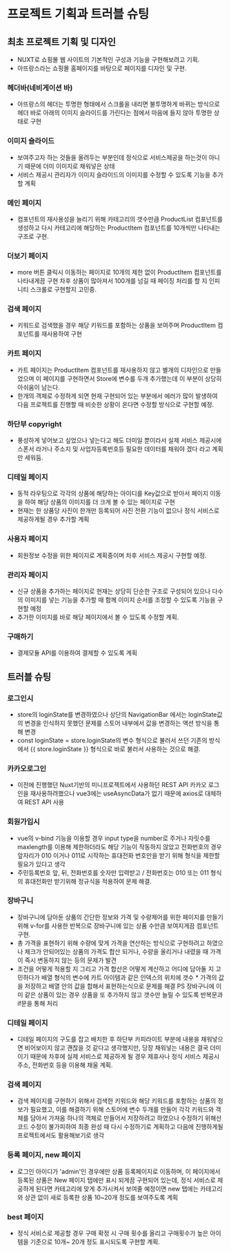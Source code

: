 # 프로젝트 기획과 트러블 슈팅

## 최초 프로젝트 기획 및 디자인
+ NUXT로 쇼핑몰 웹 사이트의 기본적인 구성과 기능을 구현해보려고 기획.
+ 아뜨랑스라는 쇼핑몰 홈페이지를 바탕으로 페이지를 디자인 및 구현.

### 헤더바(네비게이션 바)
+ 아뜨랑스의 헤더는 투명한 형태에서 스크롤을 내리면 불투명하게 바뀌는 방식으로 헤더 바로 아래의 이미지 슬라이드를 가린다는 점에서 마음에 들지 않아 투명한 상태로 구현

### 이미지 슬라이드
+ 보여주고자 하는 것들을 올려두는 부분인데 정식으로 서비스제공을 하는것이 아니기 때문에 더미 이미지로 채워넣은 상태
+ 서비스 제공시 관리자가 이미지 슬라이드의 이미지를 수정할 수 있도록 기능을 추가할 계획

### 메인 페이지
+ 컴포넌트의 재사용성을 늘리기 위해 카테고리의 갯수만큼 ProductList 컴포넌트를 생성하고 다시 카테고리에 해당하는  ProductItem 컴포넌트를 10개씩만 나타내는 구조로 구현.

### 더보기 페이지
+ more 버튼 클릭시 이동하는 페이지로 10개의 제한 없이 ProductItem 컴포넌트를 나타내게끔 구현 차후 상품이 많아져서 100개를 넘길 때 페이징 처리를 할 지 인피니티 스크롤로 구현할지 고민중.

### 검색 페이지
+ 키워드로 검색했을 경우 해당 키워드를 포함하는 상품을 보여주며 ProductItem 컴포넌트를 재사용하여 구현

### 카트 페이지
+ 카트 페이지는 ProductItem 컴포넌트를 재사용하지 않고 별개의 디자인으로 만들었으며 이 페이지를 구현하면서 Store에 변수를 두개 추가했는데 이 부분이 상당히 아쉬움이 남는다.
+ 한개의 객체로 수정하게 되면 현재 구현되어 있는 부분에서 에러가 많이 발생하여 다음 프로젝트를 진행할 때 비슷한 상황이 온다면 수정할 방식으로 구현할 예정.

### 하단부 copyright
+ 풍성하게 넣어보고 싶었으나 넣는다고 해도 더미일 뿐이라서 실제 서비스 제공시에 스폰서 라거나 주소지 및 사업자등록번호등 필요한 데이터를 채워야 겠다 라고 계획만 세워둠.

### 디테일 페이지
+ 동적 라우팅으로 각각의 상품에 해당하는 아이디를 Key값으로 받아서 페이지 이동을 하여 해당 상품의 이미지를 더 크게 볼 수 있는 페이지로 구현
+ 현재는 한 상품당 사진이 한개만 등록되어 사진 전환 기능이 없으나 정식 서비스로 제공하게될 경우 추가할 계획

### 사용자 페이지
+ 회원정보 수정을 위한 페이지로 계획중이며 차후 서비스 제공시 구현할 예정.

### 관리자 페이지
+ 신규 상품을 추가하는 페이지로 현재는 상당히 단순한 구조로 구성되어 있으나 다수의 이미지를 넣는 기능을 추가할 때 함께 이미지 순서를 조정할 수 있도록 기능을 구현할 예정
+ 추가한 이미지를 바로 해당 페이지에서 볼 수 있도록 수정할 계획.

### 구매하기
+ 결제모듈 API를 이용하여 결제할 수 있도록 계획

## 트러블 슈팅

### 로그인시 
+ store의 loginState를 변경하였으나 상단의 NavigationBar 에서는 loginState값의 변경을 인식하지 못했던 문제를 스토어 내부에서 값을 변경하는 액션 방식을 통해 변경
+ const loginState = store.loginState의 변수 형식으로 불러서 쓰던 기존의 방식에서 {{ store.loginState }} 형식으로 바로 불러서 사용하는 것으로 해결.

### 카카오로그인
+ 이전에 진행했던 Nuxt기반의 미니프로젝트에서 사용하던 REST API 카카오 로그인을 재사용하려했으나 vue3에는 useAsyncData가 없기 때문에 axios로 대체하여  REST API 사용

### 회원가입시
+ vue의 v-bind 기능을 이용할 경우 input type을 number로 주거나 자릿수를 maxlength를 이용해 제한하더라도 해당 기능이 작동하지 않았고
  전화번호의 경우 앞자리가 010 이거나 011로 시작하는 휴대전화 번호만을 받기 위해 형식을 제한할 필요가 있다고 생각
+ 주민등록번호 앞, 뒤, 전화번호를 숫자만 입력받고 / 전화번호는 010 또는 011 형식의 휴대전화만 받기위해 정규식을 적용하여 문제 해결.

### 장바구니
+ 장바구니에 담아둔 상품의 간단한 정보와 가격 및 수량제어를 위한 페이지를 만들기 위해 v-for를 사용한 반복으로 장바구니에 있는 상품 수만큼 보여지게끔 컴포넌트 구현.
+ 총 가격을 표현하기 위해  수량에 맞게 가격을 연산하는 방식으로 구현하려고 하였으나 체크가 안되어있는 상품의 가격도 합산 되거나,
  수량을 올리거나 내렸을 때 가격이 즉시 변동하지 않는 등의 문제가 발견
+ 조건을 어떻게 적용할 지 그리고 가격 합산은 어떻게 계산하고 어디에 담아둘 지 고민하다가 배열 형식의 변수에 카트 아이템과 같은 인덱스의 위치에
  갯수 * 가격의 값을 저장하고 배열 안의 값을 합해서 표현하는식으로 문제를 해결
PS 장바구니에 이미 같은 상품이 있는 경우 상품을 또 추가하지 않고 갯수만 늘릴 수 있도록 반복문과 if문을 통해 처리

### 디테일 페이지
+ 디테일 페이지의 구도를 잡고 배치한 후 하단부 카피라이트 부분에 내용을 채워넣으면 비어보이지 않고 괜찮을 것 같다고 생각했지만, 당장 채워넣는 내용은 결국 더미 이기 때문에 차후에 실제 서비스로 제공하게 될 경우
  제휴사나 정식 서비스 제공시 주소, 전화번호 등을 이용해 채울 계획.

### 검색 페이지
+ 검색 페이지를 구현하기 위해서 검색한 키워드와 해당 키워드를 포함하는 상품의 정보가 필요했고, 이를 해결하기 위해 스토어에 변수 두개를 만들어 각각 키워드와 객체를 담아서 가져옴
  하나의 객체로 만들어서 저장하려고 하였으나 수정하기 위해선 코드 수정이 불가피하여 최종 완성 때 다시 수정하기로 계획하고 다음에 진행하게될 프로젝트에서도 활용해보기로 생각

### 등록 페이지, new 페이지
+ 로그인 아이디가 'admin'인 경우에만 상품 등록페이지로 이동하며, 이 페이지에서 등록된 상품은 New 페이지 탭에만 표시 되게끔 구현되어 있는데,
  정식 서비스로 제공하게 된다면 카테고리에 맞게 추가시켜서 보여줄 예정이면 new 탭에는 카테고리와 상관 없이 새로 등록한 상품 10~20개 정도를 보여주도록 계획

### best 페이지
+ 정식 서비스로 제공할 경우 구매 확정 시 구매 횟수를 올리고 구매횟수가 높은 아이템을 기준으로 10개~ 20개 정도 표시되도록 구현할 계획.
